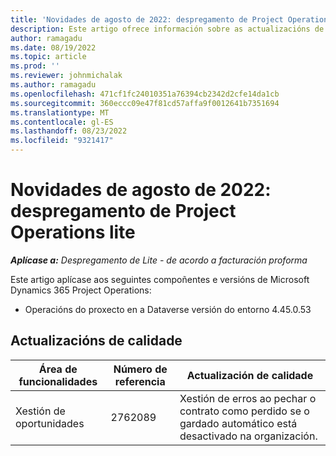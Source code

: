 ```yaml
---
title: 'Novidades de agosto de 2022: despregamento de Project Operations lite'
description: Este artigo ofrece información sobre as actualizacións de calidade dispoñibles na versión de agosto de 2022 de Microsoft Dynamics 365 Project Operations despregamento lite.
author: ramagadu
ms.date: 08/19/2022
ms.topic: article
ms.prod: ''
ms.reviewer: johnmichalak
ms.author: ramagadu
ms.openlocfilehash: 471cf1fc24010351a76394cb2342d2cfe14da1cb
ms.sourcegitcommit: 360eccc09e47f81cd57affa9f0012641b7351694
ms.translationtype: MT
ms.contentlocale: gl-ES
ms.lasthandoff: 08/23/2022
ms.locfileid: "9321417"
---
```

# <a name="whats-new-august-2022---project-operations-lite-deployment"></a>Novidades de agosto de 2022: despregamento de Project Operations lite

_**Aplícase a:** Despregamento de Lite - de acordo a facturación proforma_

Este artigo aplícase aos seguintes compoñentes e versións de Microsoft Dynamics 365 Project Operations:

- Operacións do proxecto en a Dataverse versión do entorno 4.45.0.53

## <a name="quality-updates"></a>Actualizacións de calidade

| Área de funcionalidades | Número de referencia | Actualización de calidade |
| --- | --- | --- |
|   Xestión de oportunidades | 2762089 | Xestión de erros ao pechar o contrato como perdido se o gardado automático está desactivado na organización.|

